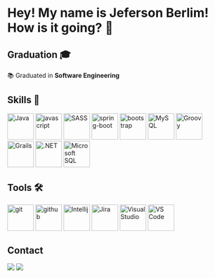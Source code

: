 # Hey! My name is Jeferson Berlim! How is it going? 👋
 
 ## Graduation 🎓
 📚 Graduated in <strong>Software Engineering</strong>

## Skills 🧠

<p>
<img alt="Java" width="60" src="https://cdn.jsdelivr.net/gh/devicons/devicon/icons/java/java-original-wordmark.svg"/>
<img alt="javascript" src="https://cdn.jsdelivr.net/gh/devicons/devicon/icons/javascript/javascript-original.svg" width="60" />
<img alt="SASS" src="https://cdn.jsdelivr.net/gh/devicons/devicon/icons/sass/sass-original.svg" width="60">
<img alt="spring-boot" src="https://cdn.jsdelivr.net/gh/devicons/devicon/icons/spring/spring-original-wordmark.svg" width="60">
<img alt="bootstrap" src="https://cdn.jsdelivr.net/gh/devicons/devicon/icons/bootstrap/bootstrap-plain.svg" width="60" />
<img alt="MySQL" src="https://cdn.jsdelivr.net/gh/devicons/devicon/icons/mysql/mysql-original-wordmark.svg" width="60"/>
<img alt="Groovy" src="https://cdn.jsdelivr.net/gh/devicons/devicon/icons/groovy/groovy-original.svg" width="60"/>
<img alt="Grails" src="https://cdn.jsdelivr.net/gh/devicons/devicon/icons/grails/grails-original.svg" width="60"/>
<img alt=".NET" src="https://upload.wikimedia.org/wikipedia/commons/thumb/e/ee/.NET_Core_Logo.svg/1200px-.NET_Core_Logo.svg.png" width="60"/>
<img alt="Microsoft SQL" src="https://cdn.jsdelivr.net/gh/devicons/devicon/icons/microsoftsqlserver/microsoftsqlserver-plain-wordmark.svg" width="60" />
  
</p>

## Tools 🛠️

<p>
<img alt="git" src="https://cdn.jsdelivr.net/gh/devicons/devicon/icons/git/git-original.svg" width="60" />
<img alt="github" src="https://cdn.jsdelivr.net/gh/devicons/devicon/icons/github/github-original-wordmark.svg" width="60" />
<img alt="Intellij" src="https://cdn.jsdelivr.net/gh/devicons/devicon/icons/intellij/intellij-original.svg" width="60" />
<img alt="Jira" src="https://cdn.jsdelivr.net/gh/devicons/devicon/icons/jira/jira-original.svg" width="60" />
<img alt="Visual Studio" src="https://cdn.jsdelivr.net/gh/devicons/devicon/icons/visualstudio/visualstudio-plain.svg" width="60" />
<img alt="VS Code" src="https://cdn.jsdelivr.net/gh/devicons/devicon/icons/vscode/vscode-original.svg" width="60" />
</p>

## Contact

<p align="left">
<a href="https://www.linkedin.com/in/jeferson-berlim-88299378/" alt="Linkedin">
  <img src="https://img.shields.io/badge/-Linkedin-0e76a8?style=for-the-badge&logo=Linkedin&logoColor=white&link=https://www.linkedin.com/in/iuricode" /></a>
<a href = "mailto:jeferson.berlim@gmail.com" alt="Gmail">
  <img src="https://img.shields.io/badge/Gmail-D14836?style=for-the-badge&logo=gmail&logoColor=white"></a>  
</p>
